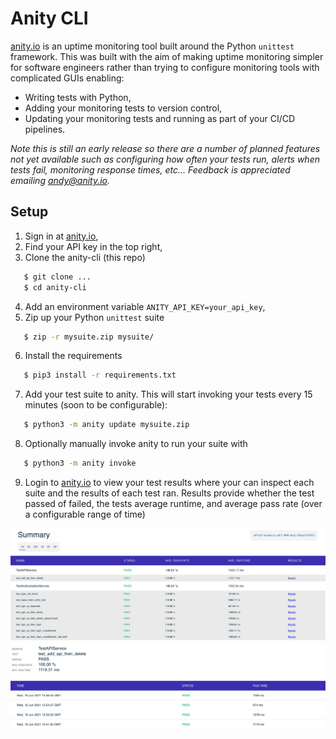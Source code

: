 # Anity CLI
[anity.io](https://anity.io) is an uptime monitoring tool built around the Python `unittest` framework. This was built with the aim of making uptime monitoring simpler for software engineers rather than trying to configure monitoring tools with complicated GUIs enabling:
* Writing tests with Python,
* Adding your monitoring tests to version control,
* Updating your monitoring tests and running as part of your CI/CD pipelines.

_Note this is still an early release so there are a number of planned features not yet available such as configuring how often your tests run, alerts when tests fail, monitoring response times, etc... Feedback is appreciated emailing andy@anity.io._

## Setup
1. Sign in at [anity.io](https://anity.io),
2. Find your API key in the top right,
3. Clone the anity-cli (this repo)
```bash
   $ git clone ...
   $ cd anity-cli
```
4. Add an environment variable `ANITY_API_KEY=your_api_key`,
5. Zip up your Python `unittest` suite
```bash
   $ zip -r mysuite.zip mysuite/
```
6. Install the requirements
```bash
   $ pip3 install -r requirements.txt
```
7. Add your test suite to anity. This will start invoking your tests every 15 minutes (soon to be configurable):
```bash
   $ python3 -m anity update mysuite.zip
```
8. Optionally manually invoke anity to run your suite with
```bash
   $ python3 -m anity invoke
```
9. Login to [anity.io](https://anity.io) to view your test results where your can inspect each suite and the results of each test ran. Results provide whether the test passed of failed, the tests average runtime, and average pass rate (over a configurable range of time)


![Suite summary](images/summary.png?raw=true "Summary")
![Suite test results](images/test_results.png?raw=true "Results")
